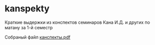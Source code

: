 # kanspekty
Краткие выдержки из конспектов семинаров Кана И.Д. и других по матану за 1-й семестр

Собраный файл [канспекты.pdf](https://github.com/rodinf/kanspekty/blob/master/%D0%BA%D0%B0%D0%BD%D1%81%D0%BF%D0%B5%D0%BA%D1%82%D1%8B.pdf)
